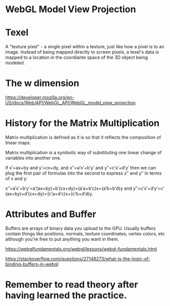 # WebGL Model View Projection

# Texel

A "texture pixel" - a single pixel within a texture, just like how a pixel is to an image. Instead of being mapped directly to screen pixels, a texel's data is mapped to a location in the coordiante space of the 3D object being modeled.

# The w dimension

https://developer.mozilla.org/en-US/docs/Web/API/WebGL_API/WebGL_model_view_projection

# History for the Matrix Multiplication

Matrix multiplication is defined as it is so that it reflects the composition of linear maps.

Matrix multiplication is a symbolic way of substituting one linear change of variables into another one.

If x′=ax+by and y′=cx+dy, and x′′=a′x′+b′y′ and y′′=c′x′+d′y′ then we can plug the first pair of formulas into the second to express x′′ and y′′ in terms of x and y:

x′′=a′x′+b′y′=a′(ax+by)+b′(cx+dy)=(a′a+b′c)x+(a′b+b′d)y
and
y′′=c′x′+d′y′=c′(ax+by)+d′(cx+dy)=(c′a+d′c)x+(c′b+d′d)y.

# Attributes and Buffer

Buffers are arrays of binary data you upload to the GPU. Usually buffers contain things like positions, normals, texture coordinates, vertex colors, etc although you're free to put anything you want in them.

https://webglfundamentals.org/webgl/lessons/webgl-fundamentals.html

https://stackoverflow.com/questions/27148273/what-is-the-logic-of-binding-buffers-in-webgl

# Remember to read theory after having learned the practice.
